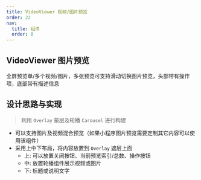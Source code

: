 ```yaml
---
title: VideoViewer 视频/图片预览
order: 22
nav:
  title: 组件
  order: 0
---
```


## VideoViewer 图片预览

全屏预览单/多个视频/图片，多张预览可支持滑动切换图片预览，头部带有操作项，底部带有描述信息

## 设计思路与实现

> 利用 `Overlay` 蒙层及轮播 `Carousel` 进行构建

- 可以支持图片及视频混合预览（如果小程序图片预览需要定制其它内容可以使用该组件）
- 采用上中下布局，将内容放置到 `Overlay` 遮层上面
  - 上: 可以放置关闭按钮、当前预览索引/总数、操作按钮
  - 中: 放置轮播组件展示视频或图片
  - 下: 标题或说明文字
